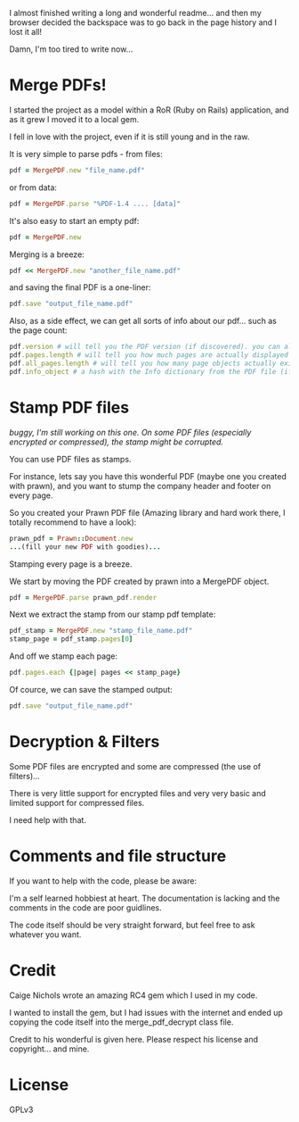 I almost finished writing a long and wonderful readme... and then my browser decided the backspace was to go back in the page history and I lost it all!

Damn, I'm too tired to write now...

# Merge PDFs!

I started the project as a model within a RoR (Ruby on Rails) application, and as it grew I moved it to a local gem.

I fell in love with the project, even if it is still young and in the raw.

It is very simple to parse pdfs - from files:
```ruby
pdf = MergePDF.new "file_name.pdf"
```
or from data:
```ruby
pdf = MergePDF.parse "%PDF-1.4 .... [data]"
```
It's also easy to start an empty pdf:
```ruby
pdf = MergePDF.new
```
Merging is a breeze:
```ruby
pdf << MergePDF.new "another_file_name.pdf"
```
and saving the final PDF is a one-liner:
```ruby
pdf.save "output_file_name.pdf"
```

Also, as a side effect, we can get all sorts of info about our pdf... such as the page count:
```ruby
pdf.version # will tell you the PDF version (if discovered). you can also reset this manually.
pdf.pages.length # will tell you how much pages are actually displayed
pdf.all_pages.length # will tell you how many page objects actually exist (can be more or less then the pages displayed)
pdf.info_object # a hash with the Info dictionary from the PDF file (if discovered).
```


# Stamp PDF files

*buggy, I'm still working on this one. On some PDF files (especially encrypted or compressed), the stamp might be corrupted.*

You can use PDF files as stamps.

For instance, lets say you have this wonderful PDF (maybe one you created with prawn), and you want to stump the company header and footer on every page.

So you created your Prawn PDF file (Amazing library and hard work there, I totally recommend to have a look):
```ruby
prawn_pdf = Prawn::Document.new
...(fill your new PDF with goodies)...
```
Stamping every page is a breeze.

We start by moving the PDF created by prawn into a MergePDF object.
```ruby
pdf = MergePDF.parse prawn_pdf.render
```

Next we extract the stamp from our stamp pdf template:
```ruby
pdf_stamp = MergePDF.new "stamp_file_name.pdf"
stamp_page = pdf_stamp.pages[0]
```

And off we stamp each page:
```ruby
pdf.pages.each {|page| pages << stamp_page}
```

Of cource, we can save the stamped output:
```ruby
pdf.save "output_file_name.pdf"
```


Decryption & Filters
====================

Some PDF files are encrypted and some are compressed (the use of filters)...

There is very little support for encrypted files and very very basic and limited support for compressed files.

I need help with that.

Comments and file structure
===========================

If you want to help with the code, please be aware:

I'm a self learned hobbiest at heart. The documentation is lacking and the comments in the code are poor guidlines.

The code itself should be very straight forward, but feel free to ask whatever you want.

Credit
======

Caige Nichols wrote an amazing RC4 gem which I used in my code.

I wanted to install the gem, but I had issues with the internet and ended up copying the code itself into the merge_pdf_decrypt class file.

Credit to his wonderful is given here. Please respect his license and copyright... and mine.

License
=======
GPLv3








